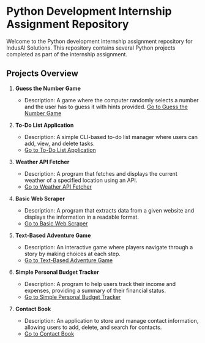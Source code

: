 # Python Development Internship Assignment Repository

Welcome to the Python development internship assignment repository for IndusAI Solutions. This repository contains several Python projects completed as part of the internship assignment.

## Projects Overview

1. **Guess the Number Game**
   - Description: A game where the computer randomly selects a number and the user has to guess it with hints provided.
    [Go to Guess the Number Game](https://github.com/DheerajRay-01/IndusAI-Python-Task1/tree/57696a1e817d38d88610c9a85082fe95d62d591a/guessTheNumber)

2. **To-Do List Application**
   - Description: A simple CLI-based to-do list manager where users can add, view, and delete tasks.
   - [Go to To-Do List Application](#to-do-list-application)

3. **Weather API Fetcher**
   - Description: A program that fetches and displays the current weather of a specified location using an API.
   - [Go to Weather API Fetcher](#weather-api-fetcher)

4. **Basic Web Scraper**
   - Description: A program that extracts data from a given website and displays the information in a readable format.
   - [Go to Basic Web Scraper](#basic-web-scraper)

5. **Text-Based Adventure Game**
   - Description: An interactive game where players navigate through a story by making choices at each step.
   - [Go to Text-Based Adventure Game](#text-based-adventure-game)

6. **Simple Personal Budget Tracker**
   - Description: A program to help users track their income and expenses, providing a summary of their financial status.
   - [Go to Simple Personal Budget Tracker](#simple-personal-budget-tracker)

7. **Contact Book**
   - Description: An application to store and manage contact information, allowing users to add, delete, and search for contacts.
   - [Go to Contact Book](#contact-book)
